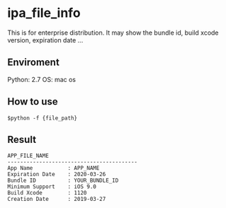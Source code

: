 # ipa_file_info
This is for enterprise distribution. It may show the bundle id, build xcode version, expiration date ... 

## Enviroment
Python: 2.7
OS: mac os

## How to use
```script
$python -f {file_path}
```

## Result

```
APP_FILE_NAME
-----------------------------------------
App Name           : APP_NAME
Expiration Date    : 2020-03-26
Bundle ID          : YOUR_BUNDLE_ID
Minimum Support    : iOS 9.0
Build Xcode        : 1120
Creation Date      : 2019-03-27
```
